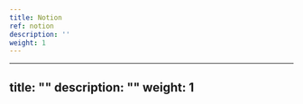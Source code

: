 ```yaml
---
title: Notion
ref: notion
description: ''
weight: 1
---
```

---
title: ""
description: ""
weight: 1
---